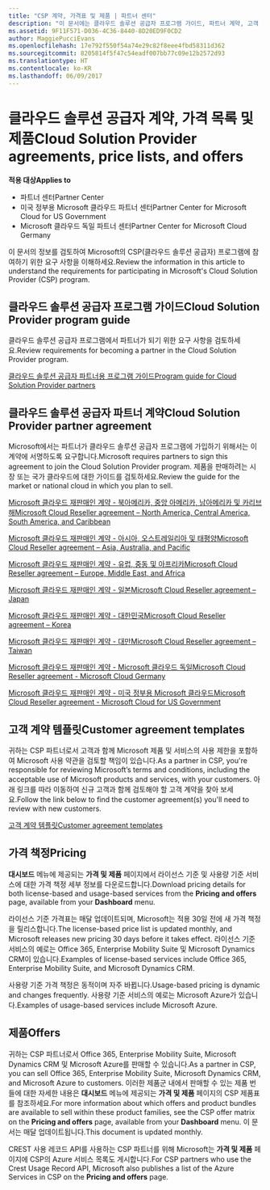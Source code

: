 ```yaml
---
title: "CSP 계약, 가격표 및 제품 | 파트너 센터"
description: "이 문서에는 클라우드 솔루션 공급자 프로그램 가이드, 파트너 계약, 고객 계약, 가격 목록 및 제품 링크가 포함되어 있습니다."
ms.assetid: 9F11F571-D036-4C36-8440-8D20ED9F0CD2
author: MaggiePucciEvans
ms.openlocfilehash: 17e792f550f54a74e29c82f8eee4fbd58311d362
ms.sourcegitcommit: 8205814f5f47c54eadf007bb77c09e12b2572d93
ms.translationtype: HT
ms.contentlocale: ko-KR
ms.lasthandoff: 06/09/2017
---
```

# <a name="cloud-solution-provider-agreements-price-lists-and-offers"></a><span data-ttu-id="e6ae7-103">클라우드 솔루션 공급자 계약, 가격 목록 및 제품</span><span class="sxs-lookup"><span data-stu-id="e6ae7-103">Cloud Solution Provider agreements, price lists, and offers</span></span>

**<span data-ttu-id="e6ae7-104">적용 대상</span><span class="sxs-lookup"><span data-stu-id="e6ae7-104">Applies to</span></span>**

-  <span data-ttu-id="e6ae7-105">파트너 센터</span><span class="sxs-lookup"><span data-stu-id="e6ae7-105">Partner Center</span></span>
-  <span data-ttu-id="e6ae7-106">미국 정부용 Microsoft 클라우드 파트너 센터</span><span class="sxs-lookup"><span data-stu-id="e6ae7-106">Partner Center for Microsoft Cloud for US Government</span></span>
-  <span data-ttu-id="e6ae7-107">Microsoft 클라우드 독일 파트너 센터</span><span class="sxs-lookup"><span data-stu-id="e6ae7-107">Partner Center for Microsoft Cloud Germany</span></span>


<span data-ttu-id="e6ae7-108">이 문서의 정보를 검토하여 Microsoft의 CSP(클라우드 솔루션 공급자) 프로그램에 참여하기 위한 요구 사항을 이해하세요.</span><span class="sxs-lookup"><span data-stu-id="e6ae7-108">Review the information in this article to understand the requirements for participating in Microsoft's Cloud Solution Provider (CSP) program.</span></span> 

## <span data-ttu-id="e6ae7-109"><a href="" id="programguide"></a>클라우드 솔루션 공급자 프로그램 가이드</span><span class="sxs-lookup"><span data-stu-id="e6ae7-109"><a href="" id="programguide"></a>Cloud Solution Provider program guide</span></span>


<span data-ttu-id="e6ae7-110">클라우드 솔루션 공급자 프로그램에서 파트너가 되기 위한 요구 사항을 검토하세요.</span><span class="sxs-lookup"><span data-stu-id="e6ae7-110">Review requirements for becoming a partner in the Cloud Solution Provider program.</span></span>

[<span data-ttu-id="e6ae7-111">클라우드 솔루션 공급자 파트너용 프로그램 가이드</span><span class="sxs-lookup"><span data-stu-id="e6ae7-111">Program guide for Cloud Solution Provider partners</span></span>](http://go.microsoft.com/fwlink/p/?LinkId=617100)

## <span data-ttu-id="e6ae7-112"><a href="" id="partneragreement"></a>클라우드 솔루션 공급자 파트너 계약</span><span class="sxs-lookup"><span data-stu-id="e6ae7-112"><a href="" id="partneragreement"></a>Cloud Solution Provider partner agreement</span></span>


<span data-ttu-id="e6ae7-113">Microsoft에서는 파트너가 클라우드 솔루션 공급자 프로그램에 가입하기 위해서는 이 계약에 서명하도록 요구합니다.</span><span class="sxs-lookup"><span data-stu-id="e6ae7-113">Microsoft requires partners to sign this agreement to join the Cloud Solution Provider program.</span></span> <span data-ttu-id="e6ae7-114">제품을 판매하려는 시장 또는 국가 클라우드에 대한 가이드를 검토하세요.</span><span class="sxs-lookup"><span data-stu-id="e6ae7-114">Review the guide for the market or national cloud in which you plan to sell.</span></span>

[<span data-ttu-id="e6ae7-115">Microsoft 클라우드 재판매인 계약 - 북아메리카, 중앙 아메리카, 남아메리카 및 카리브 해</span><span class="sxs-lookup"><span data-stu-id="e6ae7-115">Microsoft Cloud Reseller agreement – North America, Central America, South America, and Caribbean</span></span>](http://go.microsoft.com/fwlink/p/?LinkId=617094)

[<span data-ttu-id="e6ae7-116">Microsoft 클라우드 재판매인 계약 - 아시아, 오스트레일리아 및 태평양</span><span class="sxs-lookup"><span data-stu-id="e6ae7-116">Microsoft Cloud Reseller agreement – Asia, Australia, and Pacific</span></span>](http://go.microsoft.com/fwlink/p/?LinkId=617095)

[<span data-ttu-id="e6ae7-117">Microsoft 클라우드 재판매인 계약 - 유럽, 중동 및 아프리카</span><span class="sxs-lookup"><span data-stu-id="e6ae7-117">Microsoft Cloud Reseller agreement – Europe, Middle East, and Africa</span></span>](http://go.microsoft.com/fwlink/p/?LinkId=617096)

[<span data-ttu-id="e6ae7-118">Microsoft 클라우드 재판매인 계약 - 일본</span><span class="sxs-lookup"><span data-stu-id="e6ae7-118">Microsoft Cloud Reseller agreement – Japan</span></span>](http://go.microsoft.com/fwlink/p/?LinkId=617097)

[<span data-ttu-id="e6ae7-119">Microsoft 클라우드 재판매인 계약 - 대한민국</span><span class="sxs-lookup"><span data-stu-id="e6ae7-119">Microsoft Cloud Reseller agreement – Korea</span></span>](http://go.microsoft.com/fwlink/p/?LinkId=617098)

[<span data-ttu-id="e6ae7-120">Microsoft 클라우드 재판매인 계약 - 대만</span><span class="sxs-lookup"><span data-stu-id="e6ae7-120">Microsoft Cloud Reseller agreement – Taiwan</span></span>](http://go.microsoft.com/fwlink/p/?LinkId=617099)

[<span data-ttu-id="e6ae7-121">Microsoft 클라우드 재판매인 계약 - Microsoft 클라우드 독일</span><span class="sxs-lookup"><span data-stu-id="e6ae7-121">Microsoft Cloud Reseller agreement - Microsoft Cloud Germany</span></span>](https://go.microsoft.com/fwlink/p/?linkid=831385)

[<span data-ttu-id="e6ae7-122">Microsoft 클라우드 재판매인 계약 - 미국 정부용 Microsoft 클라우드</span><span class="sxs-lookup"><span data-stu-id="e6ae7-122">Microsoft Cloud Reseller agreement - Microsoft Cloud for US Government</span></span>](https://go.microsoft.com/fwlink/p/?linkid=843364)

## <span data-ttu-id="e6ae7-123"><a href="" id="customeragreementtemplate"></a>고객 계약 템플릿</span><span class="sxs-lookup"><span data-stu-id="e6ae7-123"><a href="" id="customeragreementtemplate"></a>Customer agreement templates</span></span>


<span data-ttu-id="e6ae7-124">귀하는 CSP 파트너로서 고객과 함께 Microsoft 제품 및 서비스의 사용 제한을 포함하여 Microsoft 사용 약관을 검토할 책임이 있습니다.</span><span class="sxs-lookup"><span data-stu-id="e6ae7-124">As a partner in CSP, you're responsible for reviewing Microsoft’s terms and conditions, including the acceptable use of Microsoft products and services, with your customers.</span></span> <span data-ttu-id="e6ae7-125">아래 링크를 따라 이동하여 신규 고객과 함께 검토해야 할 고객 계약을 찾아 보세요.</span><span class="sxs-lookup"><span data-stu-id="e6ae7-125">Follow the link below to find the customer agreement(s) you'll need to review with new customers.</span></span> 

[<span data-ttu-id="e6ae7-126">고객 계약 템플릿</span><span class="sxs-lookup"><span data-stu-id="e6ae7-126">Customer agreement templates</span></span>](agreements.md)

## <a name="pricing"></a><span data-ttu-id="e6ae7-127">가격 책정</span><span class="sxs-lookup"><span data-stu-id="e6ae7-127">Pricing</span></span>


<span data-ttu-id="e6ae7-128">**대시보드** 메뉴에 제공되는 **가격 및 제품** 페이지에서 라이선스 기준 및 사용량 기준 서비스에 대한 가격 책정 세부 정보를 다운로드합니다.</span><span class="sxs-lookup"><span data-stu-id="e6ae7-128">Download pricing details for both license-based and usage-based services from the **Pricing and offers** page, available from your **Dashboard** menu.</span></span> 

<span data-ttu-id="e6ae7-129">라이선스 기준 가격표는 매달 업데이트되며, Microsoft는 적용 30일 전에 새 가격 책정을 릴리스합니다.</span><span class="sxs-lookup"><span data-stu-id="e6ae7-129">The license-based price list is updated monthly, and Microsoft releases new pricing 30 days before it takes effect.</span></span> <span data-ttu-id="e6ae7-130">라이선스 기준 서비스의 예로는 Office 365, Enterprise Mobility Suite 및 Microsoft Dynamics CRM이 있습니다.</span><span class="sxs-lookup"><span data-stu-id="e6ae7-130">Examples of license-based services include Office 365, Enterprise Mobility Suite, and Microsoft Dynamics CRM.</span></span> 

<span data-ttu-id="e6ae7-131">사용량 기준 가격 책정은 동적이며 자주 바뀝니다.</span><span class="sxs-lookup"><span data-stu-id="e6ae7-131">Usage-based pricing is dynamic and changes frequently.</span></span> <span data-ttu-id="e6ae7-132">사용량 기준 서비스의 예로는 Microsoft Azure가 있습니다.</span><span class="sxs-lookup"><span data-stu-id="e6ae7-132">Examples of usage-based services include Microsoft Azure.</span></span>


## <a name="offers"></a><span data-ttu-id="e6ae7-133">제품</span><span class="sxs-lookup"><span data-stu-id="e6ae7-133">Offers</span></span>


<span data-ttu-id="e6ae7-134">귀하는 CSP 파트너로서 Office 365, Enterprise Mobility Suite, Microsoft Dynamics CRM 및 Microsoft Azure를 판매할 수 있습니다.</span><span class="sxs-lookup"><span data-stu-id="e6ae7-134">As a partner in CSP, you can sell Office 365, Enterprise Mobility Suite, Microsoft Dynamics CRM, and Microsoft Azure to customers.</span></span> <span data-ttu-id="e6ae7-135">이러한 제품군 내에서 판매할 수 있는 제품 번들에 대한 자세한 내용은 **대시보드** 메뉴에 제공되는 **가격 및 제품** 페이지의 CSP 제품표를 참조하세요.</span><span class="sxs-lookup"><span data-stu-id="e6ae7-135">For more information about which offers and product bundles are available to sell within these product families, see the CSP offer matrix on the **Pricing and offers** page, available from your **Dashboard** menu.</span></span> <span data-ttu-id="e6ae7-136">이 문서는 매달 업데이트됩니다.</span><span class="sxs-lookup"><span data-stu-id="e6ae7-136">This document is updated monthly.</span></span>

<span data-ttu-id="e6ae7-137">CREST 사용 레코드 API를 사용하는 CSP 파트너를 위해 Microsoft는 **가격 및 제품** 페이지에 CSP의 Azure 서비스 목록도 게시합니다.</span><span class="sxs-lookup"><span data-stu-id="e6ae7-137">For CSP partners who use the Crest Usage Record API, Microsoft also publishes a list of the Azure Services in CSP on the **Pricing and offers** page.</span></span>


